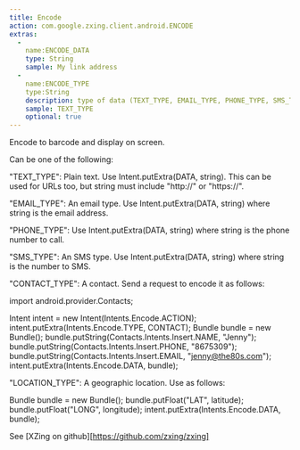```yaml
---
title: Encode
action: com.google.zxing.client.android.ENCODE
extras:
  -
    name:ENCODE_DATA
    type: String
    sample: My link address
  -
    name:ENCODE_TYPE
    type:String
    description: type of data (TEXT_TYPE, EMAIL_TYPE, PHONE_TYPE, SMS_TYPE, CONTACT_TYPE, LOCATION_TYPE)
    sample: TEXT_TYPE
    optional: true
---
```


Encode to barcode and display on screen.

Can be one of the following:

"TEXT_TYPE": Plain text. Use Intent.putExtra(DATA, string). This can be used for URLs too, but string must include "http://" or "https://".

"EMAIL_TYPE": An email type. Use Intent.putExtra(DATA, string) where string is the email address.

"PHONE_TYPE": Use Intent.putExtra(DATA, string) where string is the phone number to call.

"SMS_TYPE": An SMS type. Use Intent.putExtra(DATA, string) where string is the number to SMS.

"CONTACT_TYPE": A contact. Send a request to encode it as follows:

import android.provider.Contacts;

Intent intent = new Intent(Intents.Encode.ACTION);
intent.putExtra(Intents.Encode.TYPE, CONTACT);
Bundle bundle = new Bundle();
bundle.putString(Contacts.Intents.Insert.NAME, "Jenny");
bundle.putString(Contacts.Intents.Insert.PHONE, "8675309");
bundle.putString(Contacts.Intents.Insert.EMAIL, "jenny@the80s.com");
intent.putExtra(Intents.Encode.DATA, bundle);

"LOCATION_TYPE": A geographic location. Use as follows:

Bundle bundle = new Bundle();
bundle.putFloat("LAT", latitude);
bundle.putFloat("LONG", longitude);
intent.putExtra(Intents.Encode.DATA, bundle);

See [XZing on github][https://github.com/zxing/zxing]
